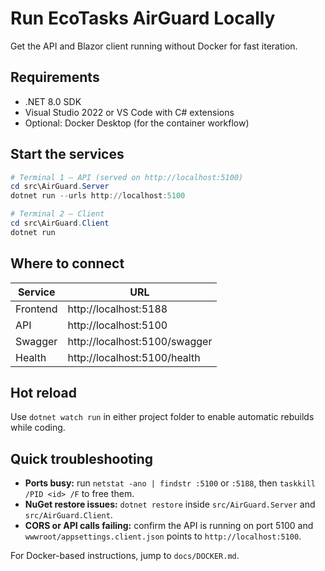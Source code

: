 # Run EcoTasks AirGuard Locally

Get the API and Blazor client running without Docker for fast iteration.

## Requirements

- .NET 8.0 SDK
- Visual Studio 2022 or VS Code with C# extensions
- Optional: Docker Desktop (for the container workflow)

## Start the services

```powershell
# Terminal 1 – API (served on http://localhost:5100)
cd src\AirGuard.Server
dotnet run --urls http://localhost:5100
```

```powershell
# Terminal 2 – Client
cd src\AirGuard.Client
dotnet run
```

## Where to connect

| Service   | URL                          |
|-----------|------------------------------|
| Frontend  | http://localhost:5188        |
| API       | http://localhost:5100        |
| Swagger   | http://localhost:5100/swagger |
| Health    | http://localhost:5100/health |

## Hot reload

Use `dotnet watch run` in either project folder to enable automatic rebuilds while coding.

## Quick troubleshooting

- **Ports busy:** run `netstat -ano | findstr :5100` or `:5188`, then `taskkill /PID <id> /F` to free them.
- **NuGet restore issues:** `dotnet restore` inside `src/AirGuard.Server` and `src/AirGuard.Client`.
- **CORS or API calls failing:** confirm the API is running on port 5100 and `wwwroot/appsettings.client.json` points to `http://localhost:5100`.

For Docker-based instructions, jump to `docs/DOCKER.md`.
